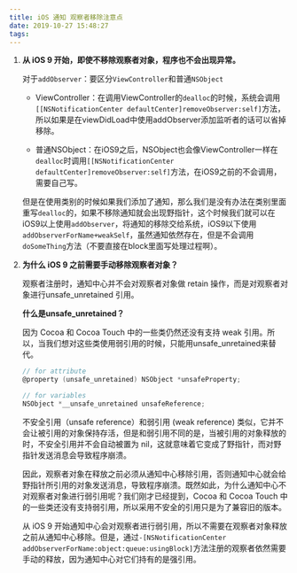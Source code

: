 ```yaml
---
title: iOS 通知 观察者移除注意点
date: 2019-10-27 15:48:27
tags:
---
```

1. **从 iOS 9 开始，即使不移除观察者对象，程序也不会出现异常。**

    对于`addObserver`：要区分`ViewController`和普通`NSObject`
    
    - ViewController：在调用ViewController的`dealloc`的时候，系统会调用`[[NSNotificationCenter defaultCenter]removeObserver:self]`方法，所以如果是在viewDidLoad中使用addObserver添加监听者的话可以省掉移除。
    
    - 普通NSObject：在iOS9之后，NSObject也会像ViewController一样在`dealloc`时调用`[[NSNotificationCenter defaultCenter]removeObserver:self]`方法，在iOS9之前的不会调用，需要自己写。
    
    但是在使用类别的时候如果我们添加了通知，那么我们是没有办法在类别里面重写`dealloc`的，如果不移除通知就会出现野指针，这个时候我们就可以在iOS9以上使用`addObserver`，将通知的移除交给系统，iOS9以下使用`addObserverForName+weakSelf`，虽然通知依然存在，但是不会调用`doSomeThing`方法（不要直接在block里面写处理过程啊）。

2. **为什么 iOS 9 之前需要手动移除观察者对象？**

    观察者注册时，通知中心并不会对观察者对象做 retain 操作，而是对观察者对象进行unsafe_unretained 引用。

    **什么是unsafe_unretained？**
    
    因为 Cocoa 和 Cocoa Touch 中的一些类仍然还没有支持 weak 引用。所以，当我们想对这些类使用弱引用的时候，只能用unsafe_unretained来替代。
    
    ```objective-c
    // for attribute
    @property (unsafe_unretained) NSObject *unsafeProperty;
    
    // for variables
    NSObject *__unsafe_unretained unsafeReference;
    ```
    
    不安全引用（unsafe reference）和弱引用 (weak reference) 类似，它并不会让被引用的对象保持存活，但是和弱引用不同的是，当被引用的对象释放的时，不安全引用并不会自动被置为 nil，这就意味着它变成了野指针，而对野指针发送消息会导致程序崩溃。
    
    因此，观察者对象在释放之前必须从通知中心移除引用，否则通知中心就会给野指针所引用的对象发送消息，导致程序崩溃。既然如此，为什么通知中心不对观察者对象进行弱引用呢？我们刚才已经提到，Cocoa 和 Cocoa Touch 中的一些类还没有支持弱引用，所以采用不安全的引用只是为了兼容旧的版本。
    
    从 iOS 9 开始通知中心会对观察者进行弱引用，所以不需要在观察者对象释放之前从通知中心移除。但是，通过`-[NSNotificationCenter addObserverForName:object:queue:usingBlock]`方法注册的观察者依然需要手动的释放，因为通知中心对它们持有的是强引用。